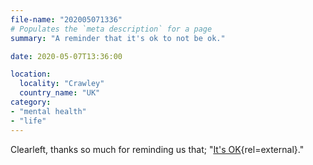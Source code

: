 ```yaml
---
file-name: "202005071336"
# Populates the `meta description` for a page
summary: "A reminder that it's ok to not be ok."

date: 2020-05-07T13:36:00

location:
  locality: "Crawley"
  country_name: "UK"
category:
- "mental health"
- "life"
---
```


Clearleft, thanks so much for reminding us that; "[It's OK][1]{rel=external}."

[1]: https://its-ok.clearleft.com/
